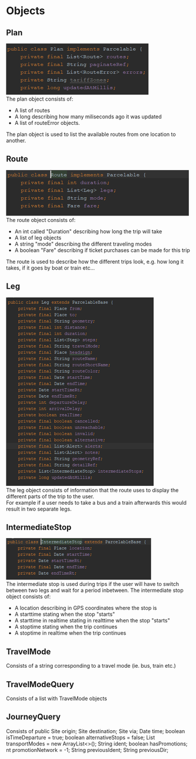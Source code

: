 # Objects


## Plan
![alt text](./img/plan-contents.PNG) <br/>
The plan object consists of: <br/>
- A list of routes <br/>
- A long describing how many miliseconds ago it was updated <br/>
- A list of routeError objects. <br/>

The plan object is used to list the available routes from one location to another. <br/>

## Route
![alt text](./img/Route-contents.PNG) <br/>
The route object consists of: <br/>
- An int called "Duration" describing how long the trip will take <br/>
- A list of leg objects <br/>
- A string "mode" describing the different traveling modes <br/>
- A boolean "Fare" describing if ticket purchases can be made for this trip <br/>

The route is used to describe how the different trips look, e.g. how long it takes, if it goes by boat or train etc... <br/>

## Leg
![alt text](./img/leg.png) <br/>
The leg object consists of information that the route uses to display the different parts of the trip to the user. <br/>
For example if a user needs to take a bus and a train afterwards this would result in two separate legs.

## IntermediateStop
![alt text](./img/intermediate_stop.png) <br/>
The intermediate stop is used during trips if the user will have to switch between two legs and wait for a period inbetween.
The intermediate stop object consists of: <br/>
- A location describing in GPS coordinates where the stop is <br/>
- A starttime stating when the stop "starts"
- A starttime in realtime stating in realttime when the stop "starts"
- A stoptime stating when the trip continues
- A stoptime in realtime when the trip continues

## TravelMode 
Consists of a string corresponding to a travel mode (ie. bus, train etc.)
## TravelModeQuery
Consists of a list with TravelMode objects
## JourneyQuery 
Consists of public Site origin;
    Site destination;
    Site via;
    Date time;
    boolean isTimeDeparture = true;
    boolean alternativeStops = false;
    List<String> transportModes = new ArrayList<>();
    String ident;
    boolean hasPromotions;
    nt promotionNetwork = -1; 
    String previousIdent;
    String previousDir;
